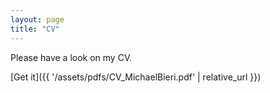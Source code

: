 ```yaml
---
layout: page
title: "CV"
---
```


Please have a look on my CV.

[Get it]({{ '/assets/pdfs/CV_MichaelBieri.pdf' | relative_url }})
